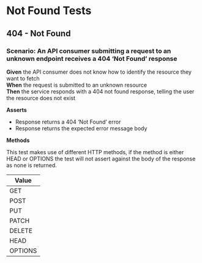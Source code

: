 # Not Found Tests

## 404 - Not Found


### Scenario: An API consumer submitting a request to an unknown endpoint receives a 404 ‘Not Found’ response

**Given** the API consumer does not know how to identify the resource they want to fetch
<br/>
**When** the request is submitted to an unknown resource
<br/>
**Then** the service responds with a 404 not found response, telling the user the resource does not exist
<br/>

**Asserts**
- Response returns a 404 ‘Not Found’ error
- Response returns the expected error message body

**Methods**

This test makes use of different HTTP methods, if the method is either HEAD or OPTIONS the test will not assert against the body of the response as none is returned.

| Value   |
|---------|
| GET     |
| POST    |
| PUT     |
| PATCH   |
| DELETE  |
| HEAD    |
| OPTIONS |
